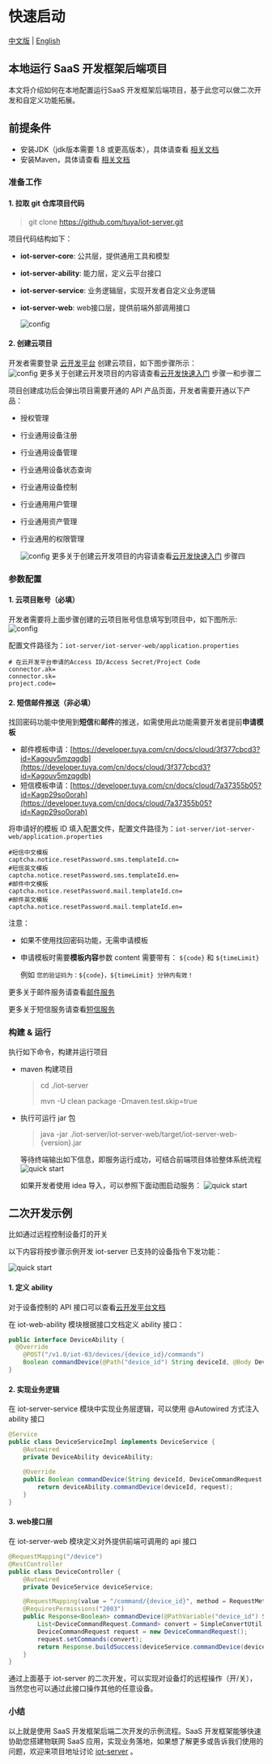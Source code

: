 # 快速启动

[中文版](quick_start.md) | [English](quick_start_en.md)

## 本地运行 SaaS 开发框架后端项目

本文将介绍如何在本地配置运行SaaS 开发框架后端项目，基于此您可以做二次开发和自定义功能拓展。

## 前提条件
 - 安装JDK（jdk版本需要 1.8 或更高版本），具体请查看 [相关文档](https://www.oracle.com/java/technologies/javase-downloads.html)
 - 安装Maven，具体请查看 [相关文档](https://maven.apache.org/)


### 准备工作

#### 1. 拉取 git 仓库项目代码
   > git clone https://github.com/tuya/iot-server.git

   项目代码结构如下：

* **iot-server-core**: 公共层，提供通用工具和模型
* **iot-server-ability**: 能力层，定义云平台接口
* **iot-server-service**: 业务逻辑层，实现开发者自定义业务逻辑
* **iot-server-web**: web接口层，提供前端外部调用接口

   ![config](images/code-structure.png)



#### 2. 创建云项目

   开发者需要登录 [云开发平台](https://iot.tuya.com/cloud/) 创建云项目，如下图步骤所示：   
   ![config](images/project-create.png)
   更多关于创建云开发项目的内容请查看[云开发快速入门](https://developer.tuya.com/cn/docs/iot/quick-start1?id=K95ztz9u9t89n) 步骤一和步骤二

   项目创建成功后会弹出项目需要开通的 API 产品页面，开发者需要开通以下产品：
* 授权管理
* 行业通用设备注册
* 行业通用设备管理
* 行业通用设备状态查询
* 行业通用设备控制
* 行业通用用户管理
* 行业通用资产管理
* 行业通用的权限管理

   ![config](images/services.png)
   更多关于创建云开发项目的内容请查看[云开发快速入门](https://developer.tuya.com/cn/docs/iot/quick-start1?id=K95ztz9u9t89n) 步骤四

### 参数配置
   #### 1. 云项目账号（必填）
   开发者需要将上面步骤创建的云项目账号信息填写到项目中，如下图所示: 
     ![config](images/param-config.png)

   配置文件路径为：`iot-server/iot-server-web/application.properties`

   ```properties
   # 在云开发平台申请的Access ID/Access Secret/Project Code
   connector.ak=
   connector.sk=
   project.code=
   ```

   #### 2. 短信邮件推送（非必填）
   找回密码功能中使用到<b>短信</b>和<b>邮件</b>的推送，如需使用此功能需要开发者提前**申请模板**
   * 邮件模板申请：[https://developer.tuya.com/cn/docs/cloud/3f377cbcd3?id=Kagouv5mzqgdb](https://developer.tuya.com/cn/docs/cloud/3f377cbcd3?id=Kagouv5mzqgdb)
   * 短信模板申请：[https://developer.tuya.com/cn/docs/cloud/7a37355b05?id=Kagp29so0orah](https://developer.tuya.com/cn/docs/cloud/7a37355b05?id=Kagp29so0orah)

   将申请好的模板 ID 填入配置文件，配置文件路径为：`iot-server/iot-server-web/application.properties`

   ```properties
#短信中文模板
captcha.notice.resetPassword.sms.templateId.cn=
#短信英文模板
captcha.notice.resetPassword.sms.templateId.en=
#邮件中文模板
captcha.notice.resetPassword.mail.templateId.cn=
#邮件英文模板
captcha.notice.resetPassword.mail.templateId.en=
   ```
注意：
* 如果不使用找回密码功能，无需申请模板

* 申请模板时需要<b>模板内容</b>参数 content 需要带有： `${code}` 和 `${timeLimit}`
  
  例如 `您的验证码为：${code}，${timeLimit} 分钟内有效！`


更多关于邮件服务请查看[邮件服务](https://developer.tuya.com/cn/docs/cloud/email-service?id=Kaiuyee8icw7y)

更多关于短信服务请查看[短信服务](https://developer.tuya.com/cn/docs/cloud/massage-service?id=Kaiuyejehar00)



### 构建 & 运行
   执行如下命令，构建并运行项目

* maven 构建项目

  > cd ./iot-server
  >
  > mvn -U clean package -Dmaven.test.skip=true

* 执行可运行 jar 包

  > java -jar ./iot-server/iot-server-web/target/iot-server-web-{version}.jar

   等待终端输出如下信息，即服务运行成功，可结合前端项目体验整体系统流程
   ![quick start](images/deploy-result.png)


   如果开发者使用 idea 导入，可以参照下面动图启动服务：
   ![quick start](images/iot-server.gif)


## 二次开发示例

比如通过远程控制设备灯的开关

以下内容将按步骤示例开发 iot-server 已支持的设备指令下发功能：

![quick start](images/case-analysis.png)

#### 1. 定义 ability
对于设备控制的 API 接口可以查看[云开发平台文档](https://developer.tuya.com/cn/docs/cloud/e2512fb901?id=Kag2yag3tiqn5)

在 iot-web-ability 模块根据接口文档定义 ability 接口：

```java
public interface DeviceAbility {
  @Override
	@POST("/v1.0/iot-03/devices/{device_id}/commands")
	Boolean commandDevice(@Path("device_id") String deviceId, @Body DeviceCommandRequest request);
}
```

#### 2. 实现业务逻辑

在 iot-server-service 模块中实现业务层逻辑，可以使用 @Autowired 方式注入 ability 接口

```java
@Service
public class DeviceServiceImpl implements DeviceService { 
    @Autowired 
    private DeviceAbility deviceAbility;
    
    @Override 
    public Boolean commandDevice(String deviceId, DeviceCommandRequest request) {
        return deviceAbility.commandDevice(deviceId, request);
    }
}
```

#### 3. web接口层
在 iot-server-web 模块定义对外提供前端可调用的 api 接口

```java
@RequestMapping("/device")
@RestController
public class DeviceController {
    @Autowired
    private DeviceService deviceService;

    @RequestMapping(value = "/command/{device_id}", method = RequestMethod.POST)
    @RequiresPermissions("2003")
    public Response<Boolean> commandDevice(@PathVariable("device_id") String deviceId, @RequestBody List<DeviceCommandCriteria> criteriaList) {
        List<DeviceCommandRequest.Command> convert = SimpleConvertUtil.convert(criteriaList, DeviceCommandRequest.Command.class);
        DeviceCommandRequest request = new DeviceCommandRequest();
        request.setCommands(convert);
        return Response.buildSuccess(deviceService.commandDevice(deviceId, request));
    }
}
```

通过上面基于 iot-server 的二次开发，可以实现对设备灯的远程操作（开/关），当然您也可以通过此接口操作其他的任意设备。


### 小结
以上就是使用 SaaS 开发框架后端二次开发的示例流程。SaaS 开发框架能够快速协助您搭建物联网 SaaS 应用，实现业务落地，如果想了解更多或告诉我们使用的问题，欢迎来项目地址讨论 [iot-server](https://github.com/tuya/iot-server/issues) 。


